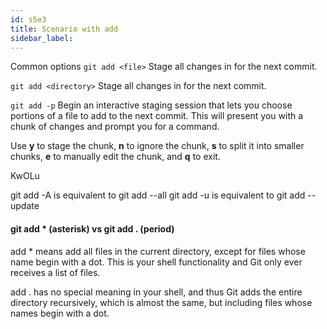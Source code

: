 ```yaml
---
id: s5e3
title: Scenario with add
sidebar_label:
---
```


<!-- ![xxx](https://raw.githubusercontent.com/ChickenKyiv/awesome-git-article/master/img/PR/CreatePR/branch-dropdown.png) -->


Common options
`git add <file>`
Stage all changes in <file> for the next commit.

`git add <directory>`
Stage all changes in <directory> for the next commit.

`git add -p`
Begin an interactive staging session that lets you choose portions of a file to add to the next commit.
 This will present you with a chunk of changes and prompt you for a command.

 Use **y** to stage the chunk, **n** to ignore the chunk, **s** to split it into smaller chunks, **e** to manually edit the chunk, and **q** to exit.

 KwOLu

 git add -A is equivalent to git add --all
git add -u is equivalent to git add --update


#### git add * (asterisk) vs git add . (period)

add * means add all files in the current directory, except for files whose name begin with a dot. This is your shell functionality and Git only ever receives a list of files.

add . has no special meaning in your shell, and thus Git adds the entire directory recursively, which is almost the same, but including files whose names begin with a dot.

